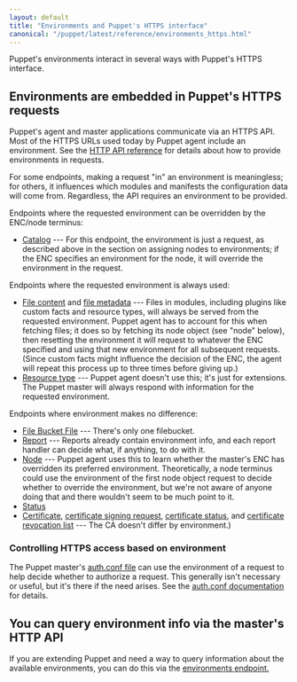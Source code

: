```yaml
---
layout: default
title: "Environments and Puppet's HTTPS interface"
canonical: "/puppet/latest/reference/environments_https.html"
---
```


[http_api]: ./http_api/http_api_index.html
[auth.conf file]: ./config_file_auth.html

Puppet's environments interact in several ways with Puppet's HTTPS interface.

## Environments are embedded in Puppet's HTTPS requests


Puppet's agent and master applications communicate via an HTTPS API. Most of the HTTPS URLs used today by Puppet agent include an environment. See the [HTTP API reference][http_api] for details about how to provide environments in requests.

For some endpoints, making a request "in" an environment is meaningless; for others, it influences which modules and manifests the configuration data will come from. Regardless, the API requires an environment to be provided.

Endpoints where the requested environment can be overridden by the ENC/node terminus:

- [Catalog](./http_api/http_catalog.html) --- For this endpoint, the environment is just a request, as described above in the section on assigning nodes to environments; if the ENC specifies an environment for the node, it will override the environment in the request.

Endpoints where the requested environment is always used:

- [File content](./http_api/http_file_content.html) and [file metadata](./http_api/http_file_metadata.html) --- Files in modules, including plugins like custom facts and resource types, will always be served from the requested environment. Puppet agent has to account for this when fetching files; it does so by fetching its node object (see "node" below), then resetting the environment it will request to whatever the ENC specified and using that new environment for all subsequent requests. (Since custom facts might influence the decision of the ENC, the agent will repeat this process up to three times before giving up.)
- [Resource type](./http_api/http_resource_type.html) --- Puppet agent doesn't use this; it's just for extensions. The Puppet master will always respond with information for the requested environment.

Endpoints where environment makes no difference:

- [File Bucket File](./http_api/http_file_bucket_file.html) --- There's only one filebucket.
- [Report](./http_api/http_report.html) --- Reports already contain environment info, and each report handler can decide what, if anything, to do with it.
- [Node](./http_api/http_node.html) --- Puppet agent uses this to learn whether the master's ENC has overridden its preferred environment. Theoretically, a node terminus could use the environment of the first node object request to decide whether to override the environment, but we're not aware of anyone doing that and there wouldn't seem to be much point to it.
- [Status](./http_api/http_status.html)
- [Certificate](./http_api/http_certificate.html), [certificate signing request](./http_api/http_certificate_request.html), [certificate status](./http_api/http_certificate_status.html), and [certificate revocation list](./http_api/http_certificate_revocation_list.html) --- The CA doesn't differ by environment.)

### Controlling HTTPS access based on environment

The Puppet master's [auth.conf file][] can use the environment of a request to help decide whether to authorize a request. This generally isn't necessary or useful, but it's there if the need arises. See the [auth.conf documentation][auth.conf file] for details.

## You can query environment info via the master's HTTP API

If you are extending Puppet and need a way to query information about the available environments, you can do this via the [environments endpoint.][env_endpoint]

[env_endpoint]: ./http_api/http_environments.html

